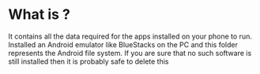 # What is ?

It contains all the data required for the apps installed on your phone to run.
Installed an Android emulator like BlueStacks on the PC and this folder represents the Android file system. 
If you are sure that no such software is still installed then it is probably safe to delete this
